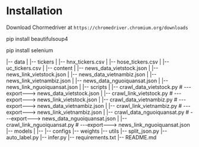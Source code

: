 # Installation
Download Chormedriver at `https://chromedriver.chromium.org/downloads`

pip install beautifulsoup4

pip install selenium

|-- data
|   |-- tickers
|       |-- hnx_tickers.csv
|       |-- hose_tickers.csv
|       |-- uc_tickers.csv
|   |-- content
|       |-- news_data_vietstock.json
|       |-- news_link_vietstock.json
|       |-- news_data_vietnambiz.json
|       |-- news_link_vietnambiz.json
|       |-- news_data_nguoiquansat.json
|       |-- news_link_nguoiquansat.json
|   |-- scripts
|       |-- crawl_data_vietstock.py    # ---export---> news_data_vietstock.json
|       |-- crawl_link_vietstock.py    # ---export---> news_link_vietstock.json
|       |-- crawl_data_vietnambiz.py   # ---export---> news_data_vietnambiz.json
|       |-- crawl_link_vietnambiz.py   # ---export---> news_link_vietnambiz.json
|       |-- crawl_data_nguoiquansat.py # ---export---> news_data_nguoiquansat.json
|       |-- crawl_link_nguoiquansat.py # ---export---> news_link_nguoiquansat.json 
|-- models
|   |--
|-- configs
|-- weights
|-- utils
    |-- split_json.py
|-- auto_label.py
|-- infer.py
|-- requirements.txt
|-- README.md